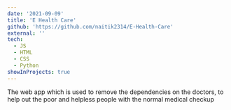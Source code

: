 ```yaml
---
date: '2021-09-09'
title: 'E Health Care'
github: 'https://github.com/naitik2314/E-Health-Care'
external: ''
tech:
  - JS
  - HTML
  - CSS
  - Python
showInProjects: true
---
```


The web app which is used to remove the dependencies on the doctors, to help out the poor and helpless people with the normal medical checkup
